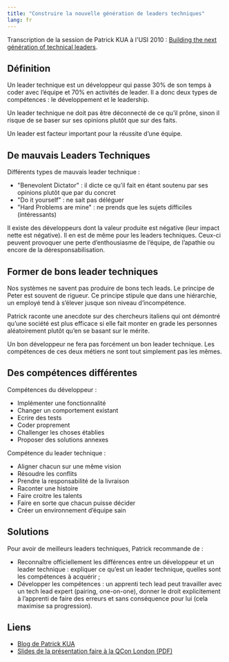 ```yaml
---
title: "Construire la nouvelle génération de leaders techniques"
lang: fr
---
```


Transcription de la session de Patrick KUA à l'USI 2010 : [Building the next génération of technical leaders](http://www.universite-du-si.com/en/conferences/6-paris-usi-2010/sessions/912-construire-la-nouvelle-generation-de-leaders-techniques).

## Définition

Un leader technique est un développeur qui passe 30% de son temps à coder avec l’équipe et 70% en activités de leader. Il a donc deux types de compétences : le développement et le leadership.

Un leader technique ne doit pas être déconnecté de ce qu’il prône, sinon il risque de se baser sur ses opinions plutôt que sur des faits.

Un leader est facteur important pour la réussite d’une équipe.

## De mauvais Leaders Techniques

Différents types de mauvais leader technique :

- "Benevolent Dictator" : il dicte ce qu’il fait en étant soutenu par ses opinions plutôt que par du concret
- "Do it yourself" : ne sait pas déléguer
- "Hard Problems are mine" : ne prends que les sujets difficiles (intéressants)

Il existe des développeurs dont la valeur produite est négative (leur impact nette est négative). Il en est de même pour les leaders techniques. Ceux-ci peuvent provoquer une perte d’enthousiasme de l’équipe, de l’apathie ou encore de la déresponsabilisation.

## Former de bons leader techniques

Nos systèmes ne savent pas produire de bons tech leads. Le principe de Peter est souvent de rigueur. Ce principe stipule que dans une hiérarchie, un employé tend à s’élever jusque son niveau d’incompétence.

Patrick raconte une anecdote sur des chercheurs italiens qui ont démontré qu’une société est plus efficace si elle fait monter en grade les personnes aléatoirement plutôt qu’en se basant sur le mérite.

Un bon développeur ne fera pas forcément un bon leader technique. Les compétences de ces deux métiers ne sont tout simplement pas les mêmes.

## Des compétences différentes

Compétences du développeur :

- Implémenter une fonctionnalité
- Changer un comportement existant
- Ecrire des tests
- Coder proprement
- Challenger les choses établies
- Proposer des solutions annexes

Compétence du leader technique :

- Aligner chacun sur une même vision
- Résoudre les conflits
- Prendre la responsabilité de la livraison
- Raconter une histoire
- Faire croitre les talents
- Faire en sorte que chacun puisse décider
- Créer un environnement d’équipe sain

## Solutions

Pour avoir de meilleurs leaders techniques, Patrick recommande de :

- Reconnaître officiellement les différences entre un développeur et un leader technique : expliquer ce qu’est un leader technique, quelles sont les compétences à acquérir ;
- Développer les compétences : un apprenti tech lead peut travailler avec un tech lead expert (pairing, one-on-one), donner le droit explicitement à l’apprenti de faire des erreurs et sans conséquence pour lui (cela maximise sa progression).

## Liens

- [Blog de Patrick KUA](http://www.thekua.com/atwork/)
- [Slides de la présentation faire à la QCon London (PDF)](http://qconlondon.com/london-2010/file?path=/qcon-london-2010/slides/PatrickKua_BuildingTheNextGenerationOfTechnicalLeaders.pdf)
